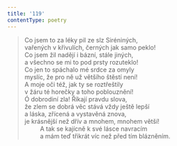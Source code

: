 ```yaml
---
title: '119'
contentType: poetry
---
```


> Co jsem to za léky pil ze slz Siréniných,  
> vařených v křivulích, černých jak samo peklo!  
> Co jsem žil nadějí i bázní, stále jiných,  
> a všechno se mi to pod prsty rozuteklo!  
> Co jen to spáchalo mé srdce za omyly  
> myslíc, že pro ně už většího štěstí není!  
> A moje oči též, jak ty se roztřeštily  
> v žáru té horečky a toho poblouznění!  
> Ó dobrodiní zla! Říkají pravdu slova,  
> že zlem se dobrá věc stává vždy ještě lepší  
> a láska, zřícená a vystavěná znova,  
> je krásnější než dřív a mnohem, mnohem větší!  
>          A tak se kajícně k své lásce navracím  
>          a mám teď třikrát víc než před tím blázněním.
